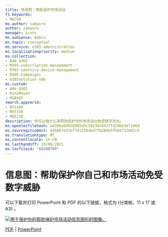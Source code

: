 ```yaml
---
title: 信息图：帮助保护市场活动
f1.keywords:
- NOCSH
ms.author: samanro
author: samanro
manager: scotv
ms.audience: Admin
ms.topic: conceptual
ms.service: o365-administration
ms.localizationpriority: medium
ms.collection:
- Adm_O365
- M365-subscription-management
- M365-identity-device-management
- M365-Campaigns
- m365solution-smb
ms.custom:
- Adm_O365
- MiniMaven
- MSB365
search.appverid:
- BCS160
- MET150
- MOE150
description: 你可以做什么来帮助保护你的市场活动免受数字攻击。
ms.openlocfilehash: ad286e8d656995d3c59238c847ff4296b3e7196d
ms.sourcegitcommit: d4b867e37bf741528ded7fb289e4f6847228d2c5
ms.translationtype: MT
ms.contentlocale: zh-CN
ms.lasthandoff: 10/06/2021
ms.locfileid: "60200709"
---
```

# <a name="infographic-help-protect-yourself-and-your-campaign-from-digital-threats"></a>信息图：帮助保护你自己和市场活动免受数字威胁

可以下载并打印 PowerPoint 和 PDF 的以下链接，格式为 (分类帐、11 x 17 或 A3) 。

[![用于保护你的帮助保护市场活动信息图形的图像。](../media/M365-Campaigns-WhatCanUsersDoToSecure-358x201.png)](downloads/M365CampaignsWhatCanUsersDoToSecure.pdf)

[PDF](downloads/M365CampaignsWhatCanUsersDoToSecure.pdf)  | [PowerPoint](https://github.com/MicrosoftDocs/microsoft-365-docs-pr/raw/live/m365-democracy/microsoft-365/campaigns/downloads/M365CampaignsWhatCanUsersDoToSecure.pptx)
